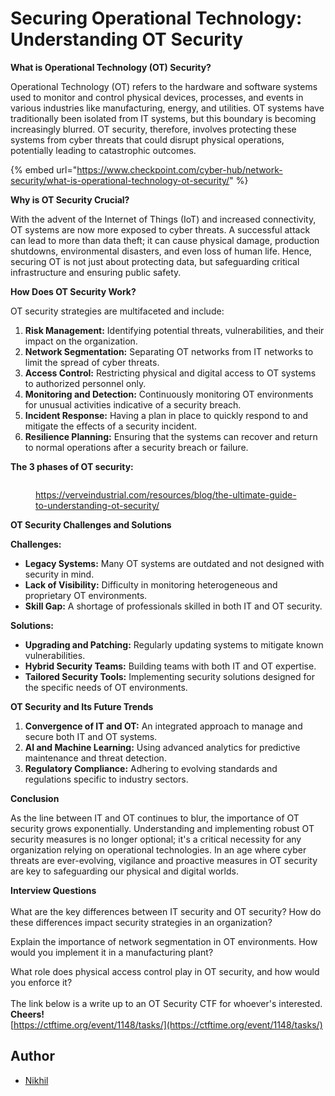 # Securing Operational Technology: Understanding OT Security

**What is Operational Technology (OT) Security?**

Operational Technology (OT) refers to the hardware and software systems used to monitor and control physical devices, processes, and events in various industries like manufacturing, energy, and utilities. OT systems have traditionally been isolated from IT systems, but this boundary is becoming increasingly blurred. OT security, therefore, involves protecting these systems from cyber threats that could disrupt physical operations, potentially leading to catastrophic outcomes.

{% embed url="https://www.checkpoint.com/cyber-hub/network-security/what-is-operational-technology-ot-security/" %}

**Why is OT Security Crucial?**

With the advent of the Internet of Things (IoT) and increased connectivity, OT systems are now more exposed to cyber threats. A successful attack can lead to more than data theft; it can cause physical damage, production shutdowns, environmental disasters, and even loss of human life. Hence, securing OT is not just about protecting data, but safeguarding critical infrastructure and ensuring public safety.

**How Does OT Security Work?**

OT security strategies are multifaceted and include:

1. **Risk Management:** Identifying potential threats, vulnerabilities, and their impact on the organization.
2. **Network Segmentation:** Separating OT networks from IT networks to limit the spread of cyber threats.
3. **Access Control:** Restricting physical and digital access to OT systems to authorized personnel only.
4. **Monitoring and Detection:** Continuously monitoring OT environments for unusual activities indicative of a security breach.
5. **Incident Response:** Having a plan in place to quickly respond to and mitigate the effects of a security incident.
6. **Resilience Planning:** Ensuring that the systems can recover and return to normal operations after a security breach or failure.

**The 3 phases of OT security:**

<figure><img src="../opsec/.gitbook/assets/image%20(14).png" alt=""><figcaption><p><a href="https://verveindustrial.com/resources/blog/the-ultimate-guide-to-understanding-ot-security/">https://verveindustrial.com/resources/blog/the-ultimate-guide-to-understanding-ot-security/</a></p></figcaption></figure>

**OT Security Challenges and Solutions**

**Challenges:**

* **Legacy Systems:** Many OT systems are outdated and not designed with security in mind.
* **Lack of Visibility:** Difficulty in monitoring heterogeneous and proprietary OT environments.
* **Skill Gap:** A shortage of professionals skilled in both IT and OT security.

**Solutions:**

* **Upgrading and Patching:** Regularly updating systems to mitigate known vulnerabilities.
* **Hybrid Security Teams:** Building teams with both IT and OT expertise.
* **Tailored Security Tools:** Implementing security solutions designed for the specific needs of OT environments.

**OT Security and Its Future Trends**

1. **Convergence of IT and OT:** An integrated approach to manage and secure both IT and OT systems.
2. **AI and Machine Learning:** Using advanced analytics for predictive maintenance and threat detection.
3. **Regulatory Compliance:** Adhering to evolving standards and regulations specific to industry sectors.

**Conclusion**

As the line between IT and OT continues to blur, the importance of OT security grows exponentially. Understanding and implementing robust OT security measures is no longer optional; it's a critical necessity for any organization relying on operational technologies. In an age where cyber threats are ever-evolving, vigilance and proactive measures in OT security are key to safeguarding our physical and digital worlds.

**Interview Questions**\
\
What are the key differences between IT security and OT security? How do these differences impact security strategies in an organization?

Explain the importance of network segmentation in OT environments. How would you implement it in a manufacturing plant?

What role does physical access control play in OT security, and how would you enforce it?\
\
The link below is a write up to an OT Security CTF for whoever's interested.\
**Cheers!**\
[https://ctftime.org/event/1148/tasks/](https://ctftime.org/event/1148/tasks/)

## Author

* [Nikhil](https://github.com/KR0N0S99)
